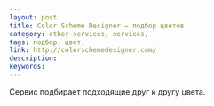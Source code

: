 ```yaml
---
layout: post
title: Color Scheme Designer — подбор цветов
category: other-services, services, 
tags: подбор, цвет, 
link: http://colorschemedesigner.com/
description: 
keywords: 
---
```


<p>Сервис подбирает подходящие друг к другу цвета.</p>
